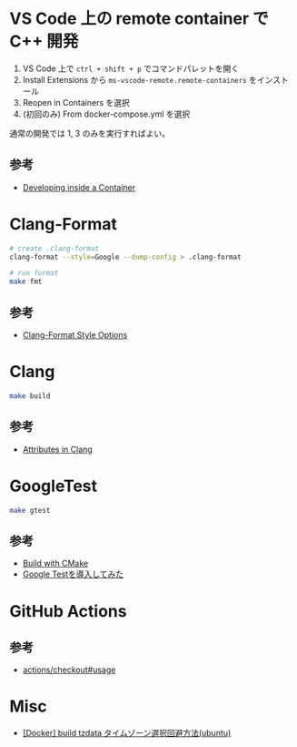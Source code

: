 # VS Code 上の remote container で C++ 開発

1. VS Code 上で ```ctrl + shift + p``` でコマンドパレットを開く
2. Install Extensions から ```ms-vscode-remote.remote-containers``` をインストール
3. Reopen in Containers を選択
4. (初回のみ) From docker-compose.yml を選択

通常の開発では 1, 3 のみを実行すればよい。

## 参考
* [Developing inside a Container](https://code.visualstudio.com/docs/remote/containers)

# Clang-Format

```bash
# create .clang-format
clang-format --style=Google --dump-config > .clang-format

# run format
make fmt
```

## 参考
* [Clang-Format Style Options](https://clang.llvm.org/docs/ClangFormat.html)

# Clang

```bash
make build
```

## 参考
* [Attributes in Clang](https://clang.llvm.org/docs/ClangCommandLineReference.html)

# GoogleTest

```bash
make gtest
```

## 参考
* [Build with CMake](https://github.com/google/googletest/blob/master/googletest/README.md#build-with-cmake)
* [Google Testを導入してみた](https://qiita.com/y-vectorfield/items/6238cfd2d9c34aefe364)

# GitHub Actions

## 参考
* [actions/checkout#usage](https://github.com/actions/checkout#usage)

# Misc

* [[Docker] build tzdata タイムゾーン選択回避方法(ubuntu)](https://sleepless-se.net/2018/07/31/docker-build-tzdata-ubuntu/)
